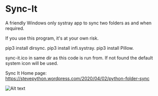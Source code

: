 # Sync-It
A friendly Windows only systray app to sync two folders as and when required.

If you use this program, it's at your own risk.

pip3 install dirsync.
pip3 install infi.systray.
pip3 install Pillow.

sync-it.ico in same dir as this code is run from.
If not found the default system icon will be used.

Sync It Home page:
https://stevepython.wordpress.com/2020/04/02/python-folder-sync

![Alt text](https://stevepython.files.wordpress.com/2020/04/syncit-logo.png)
